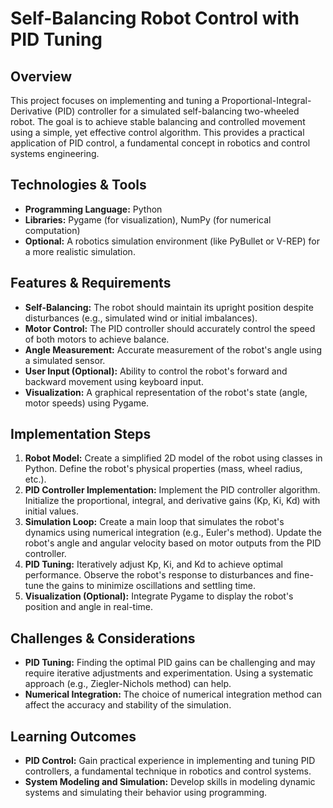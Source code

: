 # Self-Balancing Robot Control with PID Tuning

## Overview
This project focuses on implementing and tuning a Proportional-Integral-Derivative (PID) controller for a simulated self-balancing two-wheeled robot.  The goal is to achieve stable balancing and controlled movement using a simple, yet effective control algorithm.  This provides a practical application of PID control, a fundamental concept in robotics and control systems engineering.

## Technologies & Tools
- **Programming Language:** Python
- **Libraries:** Pygame (for visualization), NumPy (for numerical computation)
- **Optional:**  A robotics simulation environment (like PyBullet or V-REP) for a more realistic simulation.

## Features & Requirements
- **Self-Balancing:** The robot should maintain its upright position despite disturbances (e.g., simulated wind or initial imbalances).
- **Motor Control:**  The PID controller should accurately control the speed of both motors to achieve balance.
- **Angle Measurement:**  Accurate measurement of the robot's angle using a simulated sensor.
- **User Input (Optional):** Ability to control the robot's forward and backward movement using keyboard input.
- **Visualization:**  A graphical representation of the robot's state (angle, motor speeds) using Pygame.

## Implementation Steps
1. **Robot Model:** Create a simplified 2D model of the robot using classes in Python.  Define the robot's physical properties (mass, wheel radius, etc.).
2. **PID Controller Implementation:**  Implement the PID controller algorithm. Initialize the proportional, integral, and derivative gains (Kp, Ki, Kd) with initial values.
3. **Simulation Loop:**  Create a main loop that simulates the robot's dynamics using numerical integration (e.g., Euler's method). Update the robot's angle and angular velocity based on motor outputs from the PID controller.
4. **PID Tuning:**  Iteratively adjust Kp, Ki, and Kd to achieve optimal performance. Observe the robot's response to disturbances and fine-tune the gains to minimize oscillations and settling time.
5. **Visualization (Optional):** Integrate Pygame to display the robot's position and angle in real-time.

## Challenges & Considerations
- **PID Tuning:** Finding the optimal PID gains can be challenging and may require iterative adjustments and experimentation.  Using a systematic approach (e.g., Ziegler-Nichols method) can help.
- **Numerical Integration:**  The choice of numerical integration method can affect the accuracy and stability of the simulation.

## Learning Outcomes
- **PID Control:**  Gain practical experience in implementing and tuning PID controllers, a fundamental technique in robotics and control systems.
- **System Modeling and Simulation:**  Develop skills in modeling dynamic systems and simulating their behavior using programming.

